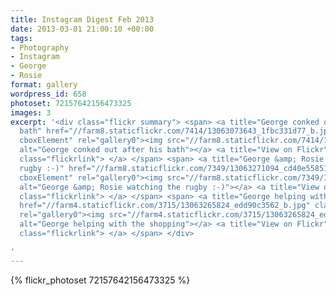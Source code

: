 ```yaml
---
title: Instagram Digest Feb 2013
date: 2013-03-01 21:00:10 +00:00
tags:
- Photography
- Instagram
- George
- Rosie
format: gallery
wordpress_id: 658
photoset: 72157642156473325
images: 3
excerpt: '<div class="flickr summary"> <span> <a title="George conked out after his
  bath" href="//farm8.staticflickr.com/7414/13063073643_1fbc331d77_b.jpg" class="image
  cboxElement" rel="gallery0"><img src="//farm8.staticflickr.com/7414/13063073643_1fbc331d77_q.jpg"
  alt="George conked out after his bath"></a> <a title="View on Flickr" href="//www.flickr.com/photos/richard-perry/13063073643/"
  class="flickrlink"> </a> </span> <span> <a title="George &amp; Rosie watching the
  rugby :-)" href="//farm8.staticflickr.com/7349/13063271094_cd40e55851_b.jpg" class="image
  cboxElement" rel="gallery0"><img src="//farm8.staticflickr.com/7349/13063271094_cd40e55851_q.jpg"
  alt="George &amp; Rosie watching the rugby :-)"></a> <a title="View on Flickr" href="//www.flickr.com/photos/richard-perry/13063271094/"
  class="flickrlink"> </a> </span> <span> <a title="George helping with the shopping"
  href="//farm4.staticflickr.com/3715/13063265824_edd90c3562_b.jpg" class="image cboxElement"
  rel="gallery0"><img src="//farm4.staticflickr.com/3715/13063265824_edd90c3562_q.jpg"
  alt="George helping with the shopping"></a> <a title="View on Flickr" href="//www.flickr.com/photos/richard-perry/13063265824/"
  class="flickrlink"> </a> </span> </div>

'
---
```


{% flickr_photoset 72157642156473325 %}